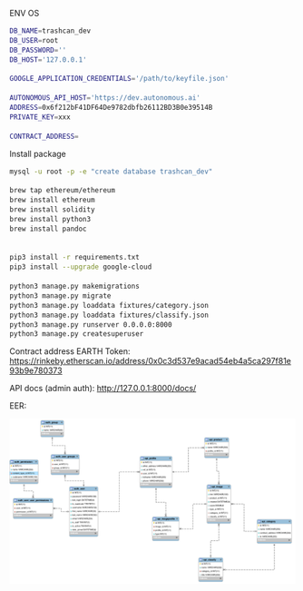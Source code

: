 ENV OS
```bash
DB_NAME=trashcan_dev
DB_USER=root
DB_PASSWORD=''
DB_HOST='127.0.0.1'

GOOGLE_APPLICATION_CREDENTIALS='/path/to/keyfile.json'

AUTONOMOUS_API_HOST='https://dev.autonomous.ai'
ADDRESS=0x6f212bF41DF64De9782dbfb26112BD3B0e39514B
PRIVATE_KEY=xxx

CONTRACT_ADDRESS=

```


Install package

```bash
mysql -u root -p -e "create database trashcan_dev"

brew tap ethereum/ethereum
brew install ethereum
brew install solidity
brew install python3
brew install pandoc


pip3 install -r requirements.txt
pip3 install --upgrade google-cloud

python3 manage.py makemigrations
python3 manage.py migrate
python3 manage.py loaddata fixtures/category.json
python3 manage.py loaddata fixtures/classify.json
python3 manage.py runserver 0.0.0.0:8000
python3 manage.py createsuperuser

```

Contract address EARTH Token: https://rinkeby.etherscan.io/address/0x0c3d537e9acad54eb4a5ca297f81e93b9e780373


API docs (admin auth): http://127.0.0.1:8000/docs/


EER:

![Alt text](/backend/doc/eer.png?raw=true "")
